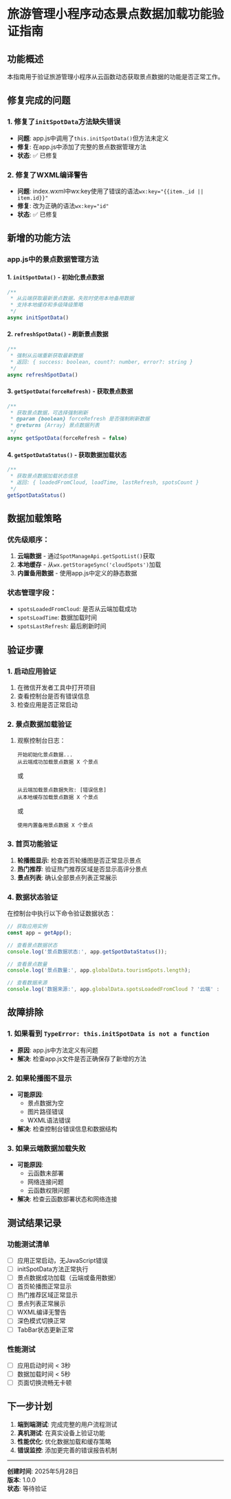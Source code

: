# 旅游管理小程序动态景点数据加载功能验证指南

## 功能概述

本指南用于验证旅游管理小程序从云函数动态获取景点数据的功能是否正常工作。

## 修复完成的问题

### 1. **修复了`initSpotData`方法缺失错误**
- **问题**: app.js中调用了`this.initSpotData()`但方法未定义
- **修复**: 在app.js中添加了完整的景点数据管理方法
- **状态**: ✅ 已修复

### 2. **修复了WXML编译警告**
- **问题**: index.wxml中wx:key使用了错误的语法`wx:key="{{item._id || item.id}}"`
- **修复**: 改为正确的语法`wx:key="id"`
- **状态**: ✅ 已修复

## 新增的功能方法

### app.js中的景点数据管理方法

#### 1. `initSpotData()` - 初始化景点数据
```javascript
/**
 * 从云端获取最新景点数据，失败时使用本地备用数据
 * 支持本地缓存和多级降级策略
 */
async initSpotData()
```

#### 2. `refreshSpotData()` - 刷新景点数据
```javascript
/**
 * 强制从云端重新获取最新数据
 * 返回: { success: boolean, count?: number, error?: string }
 */
async refreshSpotData()
```

#### 3. `getSpotData(forceRefresh)` - 获取景点数据
```javascript
/**
 * 获取景点数据，可选择强制刷新
 * @param {boolean} forceRefresh 是否强制刷新数据
 * @returns {Array} 景点数据列表
 */
async getSpotData(forceRefresh = false)
```

#### 4. `getSpotDataStatus()` - 获取数据加载状态
```javascript
/**
 * 获取景点数据加载状态信息
 * 返回: { loadedFromCloud, loadTime, lastRefresh, spotsCount }
 */
getSpotDataStatus()
```

## 数据加载策略

### 优先级顺序：
1. **云端数据** - 通过`SpotManageApi.getSpotList()`获取
2. **本地缓存** - 从`wx.getStorageSync('cloudSpots')`加载
3. **内置备用数据** - 使用app.js中定义的静态数据

### 状态管理字段：
- `spotsLoadedFromCloud`: 是否从云端加载成功
- `spotsLoadTime`: 数据加载时间
- `spotsLastRefresh`: 最后刷新时间

## 验证步骤

### 1. 启动应用验证
1. 在微信开发者工具中打开项目
2. 查看控制台是否有错误信息
3. 检查应用是否正常启动

### 2. 景点数据加载验证
1. 观察控制台日志：
   ```
   开始初始化景点数据...
   从云端成功加载景点数据 X 个景点
   ```
   或
   ```
   从云端加载景点数据失败: [错误信息]
   从本地缓存加载景点数据 X 个景点
   ```
   或
   ```
   使用内置备用景点数据 X 个景点
   ```

### 3. 首页功能验证
1. **轮播图显示**: 检查首页轮播图是否正常显示景点
2. **热门推荐**: 验证热门推荐区域是否显示高评分景点
3. **景点列表**: 确认全部景点列表正常展示

### 4. 数据状态验证
在控制台中执行以下命令验证数据状态：
```javascript
// 获取应用实例
const app = getApp();

// 查看景点数据状态
console.log('景点数据状态:', app.getSpotDataStatus());

// 查看景点数量
console.log('景点数量:', app.globalData.tourismSpots.length);

// 查看数据来源
console.log('数据来源:', app.globalData.spotsLoadedFromCloud ? '云端' : '本地备用');
```

## 故障排除

### 1. 如果看到 `TypeError: this.initSpotData is not a function`
- **原因**: app.js中方法定义有问题
- **解决**: 检查app.js文件是否正确保存了新增的方法

### 2. 如果轮播图不显示
- **可能原因**: 
  - 景点数据为空
  - 图片路径错误
  - WXML语法错误
- **解决**: 检查控制台错误信息和数据结构

### 3. 如果云端数据加载失败
- **可能原因**:
  - 云函数未部署
  - 网络连接问题
  - 云函数权限问题
- **解决**: 检查云函数部署状态和网络连接

## 测试结果记录

### 功能测试清单

- [ ] 应用正常启动，无JavaScript错误
- [ ] initSpotData方法正常执行
- [ ] 景点数据成功加载（云端或备用数据）
- [ ] 首页轮播图正常显示
- [ ] 热门推荐区域正常显示
- [ ] 景点列表正常展示
- [ ] WXML编译无警告
- [ ] 深色模式切换正常
- [ ] TabBar状态更新正常

### 性能测试

- [ ] 应用启动时间 < 3秒
- [ ] 数据加载时间 < 5秒
- [ ] 页面切换流畅无卡顿

## 下一步计划

1. **端到端测试**: 完成完整的用户流程测试
2. **真机测试**: 在真实设备上验证功能
3. **性能优化**: 优化数据加载和缓存策略
4. **错误监控**: 添加更完善的错误报告机制

---

**创建时间**: 2025年5月28日  
**版本**: 1.0.0  
**状态**: 等待验证
